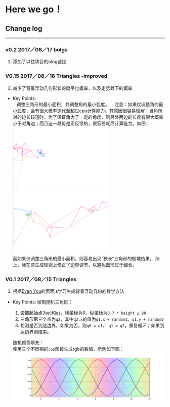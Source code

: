 # Here we go！

## Change log
---
### v0.2 2017／08／17    bolgs
1. 添加了以往项目的blog链接


### V0.15 2017／08／16   Triangles -improved
1. 减少了背景浮动几何形状的扁平化概率，以及走势趋下的概率
- Key Points:<br>
    调整三角形的最小面积，并调整角的最小弧度。
    注意：如果仅调整角的最小弧度，会有很大概率迭代至超过cpu计算能力。其原因很容易理解：当角所对的边长较短时，为了保证角大于一定的角度，则另外两边的长度有很大概率小于对角边；而且这一趋势是正反馈的，很容易耗尽计算能力。如图：<br>
    <img src="/sources/angle_mistake2.png" width=300 height=200 alt="angle_mistake2" />
    <img src="/sources/angle_mistake1.png" width=300 height=200 alt="angle_mistake1" /><br>
    而如果仅调整三角形的最小面积，则容易出现“狭长”三角形的极端结果。
    综上，我在原生成规则上修正了边界调节，以避免图形过于细长。


### V0.1 2017／08／15   Triangles
1. 根据[Even You](http://evanyou.me)的页面js学习生成背景浮动几何的数学方法
- Key Points:
    绘制随机三角形：
    1. 设置起始点为`q0`和`q1`，横坐标为0，纵坐标为`0.7 * height ± 90`
    2. 三角形第三个点为`q2`，其中`q2.x`的值为`q1.x + random1`，`q1.y + random2`
    3. 检测是否到达边界，如果为否，则`q0 = q1， q1 = q2`，重复循环；如果到达边界则结束。<br>
    
    随机颜色填充：<br>
    使用三个不同相的`cos`函数生成rgb的数值，示例如下图：
    ![color](/sources/colorful.png)
